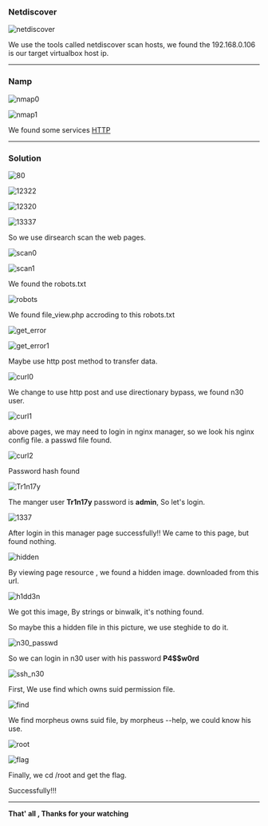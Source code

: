 

### **Netdiscover**

![netdiscover](images/matrix2/netdiscover.png)

We use the tools called netdiscover scan hosts, we found the 192.168.0.106 is our target virtualbox host ip. 

------

### **Namp**

![nmap0](images/matrix2/nmap0.png)

![nmap1](images/matrix2/nmap1.png)

We found some services <u>HTTP</u>

------

### Solution

![80](images/matrix2/80.png)

![12322](images/matrix2/12322.png)

![12320](images/matrix2/12320.png)

![13337](images/matrix2/13337.png)

So we use dirsearch scan the web pages.

![scan0](images/matrix2/scan0.png)

![scan1](images/matrix2/scan1.png)

We found the robots.txt

![robots](images/matrix2/robots.png)

We found file_view.php accroding to this robots.txt

![get_error](images/matrix2/get_error0.png)

![get_error1](images/matrix2/get_error1.png)

Maybe use http post method to transfer data.

![curl0](images/matrix2/curl0.png)

We change to use http post and use directionary bypass, we found n30 user.

![curl1](images/matrix2/curl1.png)

above pages, we may need to login in nginx manager, so we look his nginx config file. a passwd file found.

![curl2](images/matrix2/curl2.png)

Password hash found

![Tr1n17y](images/matrix2/Tr1n17y.png)

The manger user **Tr1n17y** password is **admin**,  So let's login.

![1337](images/matrix2/1337_success.png)

After login in this manager page successfully!! We came to this page, but found nothing.



![hidden](images/matrix2/hidden.png)

By viewing page resource , we found a hidden image. downloaded from this url.



![h1dd3n](images/matrix2/h1dd3n.jpg)

We got this image,  By strings or binwalk, it's nothing found.

So maybe this a hidden file in this picture, we use steghide to do it.

![n30_passwd](images/matrix2/n30_passwd.png)

So we can login in n30 user with his password **P4$$w0rd**

![ssh_n30](images/matrix2/ssh_n30.png)

First, We use find which owns suid permission file.

![find](images/matrix2/find.png)

We find morpheus owns suid file, by morpheus --help, we could know his use.

![root](images/matrix2/root.png)

![flag](images/matrix2/flag.png)

Finally, we cd /root and get the flag.

Successfully!!!

------

**That' all , Thanks for your watching**